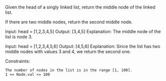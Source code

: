 Given the head of a singly linked list, return the middle node of the linked list.

If there are two middle nodes, return the second middle node.

Input: head = [1,2,3,4,5]
Output: [3,4,5]
Explanation: The middle node of the list is node 3.

Input: head = [1,2,3,4,5,6]
Output: [4,5,6]
Explanation: Since the list has two middle nodes with values 3 and 4, we return the second one.

Constraints:

    The number of nodes in the list is in the range [1, 100].
    1 <= Node.val <= 100
